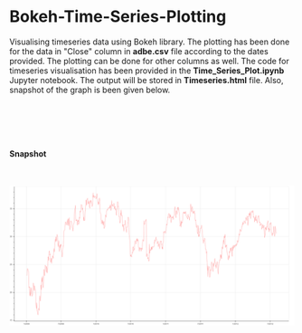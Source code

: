 # Bokeh-Time-Series-Plotting
Visualising timeseries data using Bokeh library. The plotting has been done for the data in "Close" column in **adbe.csv** file according to the dates provided. The plotting can be done for other columns as well. The code for timeseries visualisation has been provided in the **Time_Series_Plot.ipynb** Jupyter notebook. The output will be stored in **Timeseries.html** file. Also, snapshot of the graph is been given below.

<br></br><br></br>

**Snapshot**

<br></br>
![Timeseries](bokeh_plot_timeseries.png)
